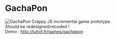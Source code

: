# GachaPon

![GachaPon](http://luhof.fr/games/gachapon/img/machine.png)
Crappy JS incremental game prototype.<br/>
Should be redesigned/recoded !<br/>
Demo : http://luhof.fr/games/gachapon
